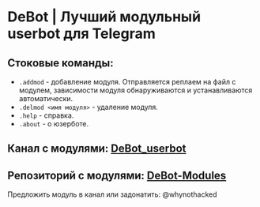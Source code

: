 # DeBot | Лучший модульный userbot для Telegram

## Стоковые команды:
- `.addmod` - добавление модуля. Отправляется реплаем на файл с модулем, зависимости модуля обнаруживаются и устанавливаются автоматически.
- `.delmod <имя модуля>` - удаление модуля.
- `.help` - справка.
- `.about` - о юзерботе.

## Канал с модулями: [DeBot_userbot](https://t.me/DeBot_userbot)
## Репозиторий с модулями: [DeBot-Modules](https://github.com/DeBotCommunity/DeBot-modules)
Предложить модуль в канал или задонатить: @whynothacked
